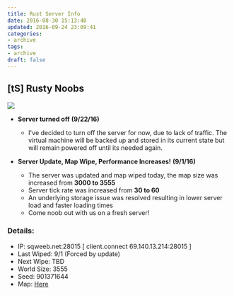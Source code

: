 ```yaml
---
title: Rust Server Info
date: 2016-08-30 15:13:40
updated: 2016-09-24 23:09:41
categories:
- archive
tags:
- archive
draft: false
---
```


## [tS] Rusty Noobs

<a href="https://rust-servers.net/server/89249/"><img src="https://rust-servers.net/server/89249/banners/banner-5.png" border="0"></a>

* __Server turned off__ **(9/22/16)**
    * I've decided to turn off the server for now, due to lack of traffic. The virtual machine will be backed up and stored in its current state but will remain powered off until its needed again.



* __Server Update, Map Wipe, Performance Increases!__ **(9/1/16)**
    * The server was updated and map wiped today, the map size was increased from **3000 to 3555**
    * Server tick rate was increased from **30 to 60**
    * An underlying storage issue was resolved resulting in lower server load and faster loading times
    * Come noob out with us on a fresh server!


### Details:

- IP: sqweeb.net:28015  [ client.connect 69.140.13.214:28015 ]
- Last Wiped: 9/1 (Forced by update)
- Next Wipe: TBD
- World Size: 3555
- Seed: 901371644
- Map: [Here](http://playrust.io/map/?69.140.13.214:28015)